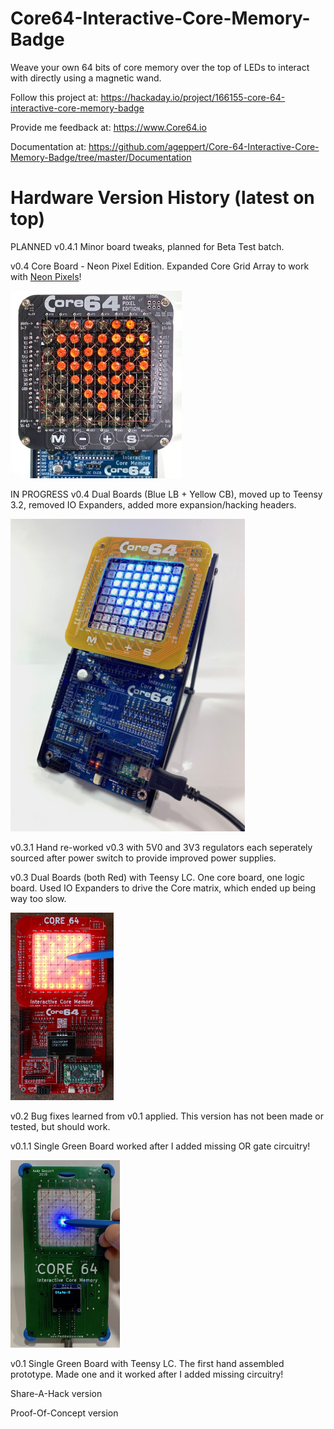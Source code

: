 # Core64-Interactive-Core-Memory-Badge
Weave your own 64 bits of core memory over the top of LEDs to interact with directly using a magnetic wand.



Follow this project at: https://hackaday.io/project/166155-core-64-interactive-core-memory-badge

Provide me feedback at: https://www.Core64.io

Documentation at: https://github.com/ageppert/Core-64-Interactive-Core-Memory-Badge/tree/master/Documentation


# Hardware Version History (latest on top)

PLANNED v0.4.1 Minor board tweaks, planned for Beta Test batch.

v0.4 Core Board - Neon Pixel Edition. Expanded Core Grid Array to work with [Neon Pixels](https://pierremuth.wordpress.com/2020/07/08/neon-pixel/)!

<img src="Images/Core64_v0.4_Neon_Pixel_Heart.jpeg" height="300">

IN PROGRESS v0.4 Dual Boards (Blue LB + Yellow CB), moved up to Teensy 3.2, removed IO Expanders, added more expansion/hacking headers.

<img src="Images/Core64_v0.4_Desk_Stand.jpeg" height="500">

v0.3.1 Hand re-worked v0.3 with 5V0 and 3V3 regulators each seperately sourced after power switch to provide improved power supplies.

v0.3 Dual Boards (both Red) with Teensy LC. One core board, one logic board. Used IO Expanders to drive the Core matrix, which ended up being way too slow.

<img src="Images/Core64_v0.3_Dual_Red_Board.jpeg" height="300">

v0.2 Bug fixes learned from v0.1 applied. This version has not been made or tested, but should work.

v0.1.1 Single Green Board worked after I added missing OR gate circuitry!

<img src="Images/Core64_v0.1.1_Single_Green_Board.jpeg" height="300">

v0.1 Single Green Board with Teensy LC. The first hand assembled prototype. Made one and it worked after I added missing circuitry!

Share-A-Hack version

Proof-Of-Concept version

